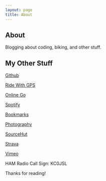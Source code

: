 ```yaml
---
layout: page
title: About
---
```


## About

Blogging about coding, biking, and other stuff.

## My Other Stuff

[Github](https://github.com/jl2)

[Ride With GPS](https://ridewithgps.com/users/1143308/)

[Online Go](https://online-go.com/player/1486730/)

[Spotify](https://open.spotify.com/user/lyy5guo0hag0k3l9b6agjygwh)

[Bookmarks](https://pinboard.in/u:jlarocco/)

[Photography](http://www.laroccophoto.com)

[SourceHut](https://git.sr.ht/~jl2/)

[Strava](https://www.strava.com/athletes/11187617)

[Vimeo](https://vimeo.com/user5403988)


HAM Radio Call Sign: KC0JSL

Thanks for reading!

